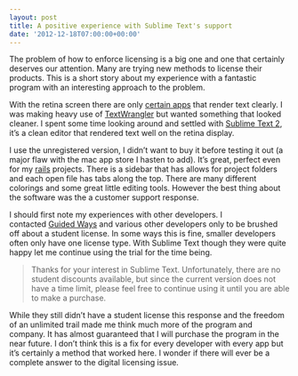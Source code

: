 ```yaml
---
layout: post
title: A positive experience with Sublime Text's support
date: '2012-12-18T07:00:00+00:00'
---
```

The problem of how to enforce licensing is a big one and one that certainly
deserves our attention. Many are trying new methods to license their products.
This is a short story about my experience with a fantastic program with an
interesting approach to the problem.

With the retina screen there are
only [certain apps](http://forums.macrumors.com/showpost.php?p=15359072&postcount=263)
that render text clearly. I was making heavy use of
[TextWrangler](http://www.barebones.com/products/textwrangler/) but wanted
something that looked cleaner. I spent some time looking around and settled
with [Sublime Text 2](http://www.sublimetext.com/), it’s a clean editor
that rendered text well on the retina display.

I use the unregistered version, I didn’t want to buy it before testing it out
(a major flaw with the mac app store I hasten to add). It’s great, perfect even
for my [rails](http://rubyonrails.org/) projects. There is a sidebar that has
allows for project folders and each open file has tabs along the top. There
are many different colorings and some great little editing tools. However the
best thing about the software was the a customer support response.

I should first note my experiences with other developers. I
contacted [Guided Ways](https://www.2doapp.com/) and various other
developers only to be brushed off about a student license. In some ways this is
fine, smaller developers often only have one license type. With Sublime Text
though they were quite happy let me continue using the trial for the time
being.

> Thanks for your interest in Sublime Text. Unfortunately, there are no student
> discounts available, but since the current version does not have a time
> limit, please feel free to continue using it until you are able to make a
> purchase.

While they still didn’t have a student license this response and the freedom of
an unlimited trail made me think much more of the program and company. It has
almost guaranteed that I will purchase the program in the near future.  I don’t
think this is a fix for every developer with every app but it’s certainly a
method that worked here. I wonder if there will ever be a complete answer to
the digital licensing issue.
